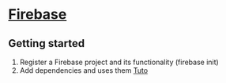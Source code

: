 # [Firebase](https://firebase.google.com/?gclid=CjwKCAjwjbCDBhAwEiwAiudByx5Grv9YXBmQPBiPN6X0LvsQuYK3R8i7GCxCgh31CXkP_1vfSuz9exoC_ewQAvD_BwE&gclsrc=aw.ds)

## Getting started

 1. Register a Firebase project and its functionality (firebase init)
 2. Add dependencies and uses them [Tuto](https://firebase.flutter.dev/docs/overview/)

